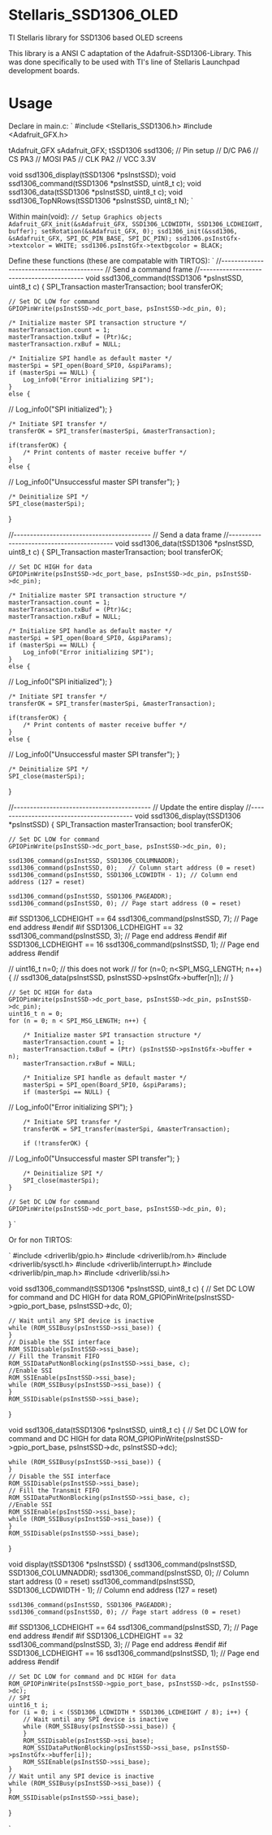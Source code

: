 # Stellaris_SSD1306_OLED
TI Stellaris library for SSD1306 based OLED screens


This library is a ANSI C adaptation of the Adafruit-SSD1306-Library. This was done specifically to be used with TI's line of Stellaris Launchpad development boards.

# Usage

Declare in main.c:
`
#include <Stellaris_SSD1306.h>
#include <Adafruit_GFX.h>

tAdafruit_GFX sAdafruit_GFX;
tSSD1306 ssd1306;
// Pin setup
// D/C	PA6
// CS	PA3
// MOSI	PA5
// CLK	PA2
// VCC	3.3V

void ssd1306_display(tSSD1306 *psInstSSD);
void ssd1306_command(tSSD1306 *psInstSSD, uint8_t c);
void ssd1306_data(tSSD1306 *psInstSSD, uint8_t c);
void ssd1306_TopNRows(tSSD1306 *psInstSSD, uint8_t N);
`

Within main(void):
`
// Setup Graphics objects
Adafruit_GFX_init(&sAdafruit_GFX, SSD1306_LCDWIDTH, SSD1306_LCDHEIGHT, buffer);
setRotation(&sAdafruit_GFX, 0);
ssd1306_init(&ssd1306, &sAdafruit_GFX, SPI_DC_PIN_BASE, SPI_DC_PIN);
ssd1306.psInstGfx->textcolor = WHITE;
ssd1306.psInstGfx->textbgcolor = BLACK;
`

Define these functions (these are compatable with TIRTOS):
`
//------------------------------------------
// Send a command frame
//------------------------------------------
void ssd1306_command(tSSD1306 *psInstSSD, uint8_t c) {
    SPI_Transaction masterTransaction;
    bool transferOK;

	// Set DC LOW for command
	GPIOPinWrite(psInstSSD->dc_port_base, psInstSSD->dc_pin, 0);

    /* Initialize master SPI transaction structure */
    masterTransaction.count = 1;
    masterTransaction.txBuf = (Ptr)&c;
    masterTransaction.rxBuf = NULL;

    /* Initialize SPI handle as default master */
    masterSpi = SPI_open(Board_SPI0, &spiParams);
    if (masterSpi == NULL) {
    	Log_info0("Error initializing SPI");
    }
    else {
//    	Log_info0("SPI initialized");
    }

    /* Initiate SPI transfer */
    transferOK = SPI_transfer(masterSpi, &masterTransaction);

    if(transferOK) {
        /* Print contents of master receive buffer */
	}
    else {
//    	Log_info0("Unsuccessful master SPI transfer");
    }

    /* Deinitialize SPI */
    SPI_close(masterSpi);

}

//------------------------------------------
// Send a data frame
//------------------------------------------
void ssd1306_data(tSSD1306 *psInstSSD, uint8_t c) {
    SPI_Transaction masterTransaction;
    bool transferOK;

	// Set DC HIGH for data
	GPIOPinWrite(psInstSSD->dc_port_base, psInstSSD->dc_pin, psInstSSD->dc_pin);

    /* Initialize master SPI transaction structure */
    masterTransaction.count = 1;
    masterTransaction.txBuf = (Ptr)&c;
    masterTransaction.rxBuf = NULL;

    /* Initialize SPI handle as default master */
    masterSpi = SPI_open(Board_SPI0, &spiParams);
    if (masterSpi == NULL) {
    	Log_info0("Error initializing SPI");
    }
    else {
//    	Log_info0("SPI initialized");
    }

    /* Initiate SPI transfer */
    transferOK = SPI_transfer(masterSpi, &masterTransaction);

    if(transferOK) {
        /* Print contents of master receive buffer */
    }
    else {
//    	Log_info0("Unsuccessful master SPI transfer");
    }

    /* Deinitialize SPI */
    SPI_close(masterSpi);

}

//------------------------------------------
// Update the entire display
//------------------------------------------
void ssd1306_display(tSSD1306 *psInstSSD) {
    SPI_Transaction masterTransaction;
    bool transferOK;

    // Set DC LOW for command
	GPIOPinWrite(psInstSSD->dc_port_base, psInstSSD->dc_pin, 0);

	ssd1306_command(psInstSSD, SSD1306_COLUMNADDR);
	ssd1306_command(psInstSSD, 0);   // Column start address (0 = reset)
	ssd1306_command(psInstSSD, SSD1306_LCDWIDTH - 1); // Column end address (127 = reset)

	ssd1306_command(psInstSSD, SSD1306_PAGEADDR);
	ssd1306_command(psInstSSD, 0); // Page start address (0 = reset)
#if SSD1306_LCDHEIGHT == 64
	ssd1306_command(psInstSSD, 7); // Page end address
#endif
#if SSD1306_LCDHEIGHT == 32
	ssd1306_command(psInstSSD, 3); // Page end address
#endif
#if SSD1306_LCDHEIGHT == 16
	ssd1306_command(psInstSSD, 1); // Page end address
#endif


//	uint16_t n=0; // this does not work
//	for (n=0; n<SPI_MSG_LENGTH; n++){
//		ssd1306_data(psInstSSD, psInstSSD->psInstGfx->buffer[n]);
//	}

	// Set DC HIGH for data
	GPIOPinWrite(psInstSSD->dc_port_base, psInstSSD->dc_pin, psInstSSD->dc_pin);
	uint16_t n = 0;
	for (n = 0; n < SPI_MSG_LENGTH; n++) {

		/* Initialize master SPI transaction structure */
		masterTransaction.count = 1;
		masterTransaction.txBuf = (Ptr) (psInstSSD->psInstGfx->buffer + n);
		masterTransaction.rxBuf = NULL;

		/* Initialize SPI handle as default master */
		masterSpi = SPI_open(Board_SPI0, &spiParams);
		if (masterSpi == NULL) {
//			Log_info0("Error initializing SPI");
		}

		/* Initiate SPI transfer */
		transferOK = SPI_transfer(masterSpi, &masterTransaction);

		if (!transferOK) {
//			Log_info0("Unsuccessful master SPI transfer");
		}

		/* Deinitialize SPI */
		SPI_close(masterSpi);
	}

    // Set DC LOW for command
	GPIOPinWrite(psInstSSD->dc_port_base, psInstSSD->dc_pin, 0);
}
`

Or for non TIRTOS:

`
#include <driverlib/gpio.h>
#include <driverlib/rom.h>
#include <driverlib/sysctl.h>
#include <driverlib/interrupt.h>
#include <driverlib/pin_map.h>
#include <driverlib/ssi.h>

void ssd1306_command(tSSD1306 *psInstSSD, uint8_t c) {
	// Set DC LOW for command and DC HIGH for data
	ROM_GPIOPinWrite(psInstSSD->gpio_port_base, psInstSSD->dc, 0);

	// Wait until any SPI device is inactive
	while (ROM_SSIBusy(psInstSSD->ssi_base)) {
	}
	// Disable the SSI interface
	ROM_SSIDisable(psInstSSD->ssi_base);
	// Fill the Transmit FIFO
	ROM_SSIDataPutNonBlocking(psInstSSD->ssi_base, c);
	//Enable SSI
	ROM_SSIEnable(psInstSSD->ssi_base);
	while (ROM_SSIBusy(psInstSSD->ssi_base)) {
	}
	ROM_SSIDisable(psInstSSD->ssi_base);
}

void ssd1306_data(tSSD1306 *psInstSSD, uint8_t c) {
	// Set DC LOW for command and DC HIGH for data
	ROM_GPIOPinWrite(psInstSSD->gpio_port_base, psInstSSD->dc, psInstSSD->dc);

	while (ROM_SSIBusy(psInstSSD->ssi_base)) {
	}
	// Disable the SSI interface
	ROM_SSIDisable(psInstSSD->ssi_base);
	// Fill the Transmit FIFO
	ROM_SSIDataPutNonBlocking(psInstSSD->ssi_base, c);
	//Enable SSI
	ROM_SSIEnable(psInstSSD->ssi_base);
	while (ROM_SSIBusy(psInstSSD->ssi_base)) {
	}
	ROM_SSIDisable(psInstSSD->ssi_base);
}

void display(tSSD1306 *psInstSSD) {
	ssd1306_command(psInstSSD, SSD1306_COLUMNADDR);
	ssd1306_command(psInstSSD, 0);   // Column start address (0 = reset)
	ssd1306_command(psInstSSD, SSD1306_LCDWIDTH - 1); // Column end address (127 = reset)

	ssd1306_command(psInstSSD, SSD1306_PAGEADDR);
	ssd1306_command(psInstSSD, 0); // Page start address (0 = reset)
#if SSD1306_LCDHEIGHT == 64
	ssd1306_command(psInstSSD, 7); // Page end address
#endif
#if SSD1306_LCDHEIGHT == 32
	ssd1306_command(psInstSSD, 3); // Page end address
#endif
#if SSD1306_LCDHEIGHT == 16
	ssd1306_command(psInstSSD, 1); // Page end address
#endif

	// Set DC LOW for command and DC HIGH for data
	ROM_GPIOPinWrite(psInstSSD->gpio_port_base, psInstSSD->dc, psInstSSD->dc);
	// SPI
	uint16_t i;
	for (i = 0; i < (SSD1306_LCDWIDTH * SSD1306_LCDHEIGHT / 8); i++) {
		// Wait until any SPI device is inactive
		while (ROM_SSIBusy(psInstSSD->ssi_base)) {
		}
		ROM_SSIDisable(psInstSSD->ssi_base);
		ROM_SSIDataPutNonBlocking(psInstSSD->ssi_base, psInstSSD->psInstGfx->buffer[i]);
		ROM_SSIEnable(psInstSSD->ssi_base);
	}
	// Wait until any SPI device is inactive
	while (ROM_SSIBusy(psInstSSD->ssi_base)) {
	}
	ROM_SSIDisable(psInstSSD->ssi_base);
}

`


